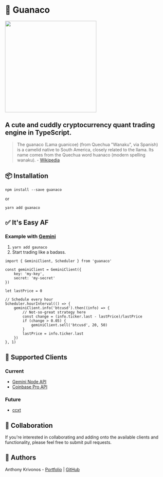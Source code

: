# 🦙 Guanaco

<a href="https://www.amazon.com/Amuse-Rainbow-Inches-Stuffed-Llama/dp/B01D2MFUNY" style="display: block;">
    <img src="https://images-na.ssl-images-amazon.com/images/I/61M4e0IVq1L._SY679_.jpg" height="300">
</a>

## A cute and cuddly cryptocurrency quant trading engine in TypeScript.

> The guanaco (Lama guanicoe) (from Quechua "Wanaku", via Spanish) is a camelid native to South America, closely related to the llama. Its name comes from the Quechua word huanaco (modern spelling wanaku). - [Wikipedia](https://en.wikipedia.org/wiki/Guanaco)

## 📦 Installation

```
npm install --save guanaco
```
or
```
yarn add guanaco
```

## ✅ It's Easy AF

### Example with [Gemini](https://github.com/mjesuele/gemini-api-node)
1. `yarn add gaunaco`
2. Start trading like a badass.
```
import { GeminiClient, Scheduler } from 'guanaco'

const geminiClient = GeminiClient({
    key: 'my-key',
    secret: 'my-secret'
})

let lastPrice = 0

// Schedule every hour
Scheduler.hourInterval(() => {
    geminiClient.info('btcusd').then((info) => {
        // Not-so-great strategy here
        const change = (info.ticker.last - lastPrice)/lastPrice
        if (change > 0.05) {
            geminiClient.sell('btcusd', 20, 50)
        }
        lastPrice = info.ticker.last
    })
}, 1)
```

## 💸 Supported Clients

### Current

- [Gemini Node API](https://github.com/mjesuele/gemini-api-node)
- [Coinbase Pro API](https://github.com/coinbase/coinbase-pro-node)

### Future

- [ccxt](https://github.com/ccxt/ccxt)

## 👫 Collaboration

If you're interested in collaborating and adding onto the available clients and functionality, please feel free to submit pull requests.

## 📝 Authors

Anthony Krivonos - [Portfolio](https://anthonykrivonos.com) | [GitHub](https://github.com/anthonykrivonos)